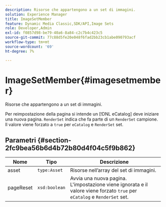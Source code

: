 ```yaml
---
description: Risorse che appartengono a un set di immagini.
solution: Experience Manager
title: ImageSetMember
feature: Dynamic Media Classic,SDK/API,Image Sets
role: Developer,Admin
exl-id: f0857d98-be79-40a6-8a84-c2c7b4c423c5
source-git-commit: 77c88d5fe20e048f6fad2bb23cb1abe090793acf
workflow-type: tm+mt
source-wordcount: '69'
ht-degree: 7%

---
```


# ImageSetMember{#imagesetmember}

Risorse che appartengono a un set di immagini.

Per reimpostazione della pagina si intende un [!DNL eCatalog] deve iniziare una nuova pagina. `RenderSet` indica che fa parte di un `RenderSet` campione. Il valore viene forzato a `true` per `eCatalog` e `RenderSet` set.

## Parametri {#section-2fc9bea56b6d4b72b80d4f04c5f9b862}

| Nome | Tipo | Descrizione |
|---|---|---|
| asset | `type:Asset` | Risorse nell’array del set di immagini. |
| pageReset | `xsd:boolean` | Avvia una nuova pagina. L&#39;impostazione viene ignorata e il valore viene forzato `true` per `eCatalog` e `RenderSet` set. |
